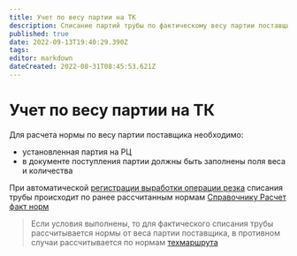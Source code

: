 ```yaml
---
title: Учет по весу партии на ТК
description: Списание партий трубы по фактическому весу партии поставщика
published: true
date: 2022-09-13T19:40:29.390Z
tags: 
editor: markdown
dateCreated: 2022-08-31T08:45:53.621Z
---
```


# Учет по весу партии на ТК

Для расчета нормы по весу партии поставщика необходимо:

* установленная партия на РЦ
* в документе поступления партии должны быть заполнены поля веса и количества

При автоматической [регистрации выработки операции резка](../../../../web-prilozheniya/prilozhenie-mes/uchet-po-peredelam/registraciya-mekhobrabotki/registraciya-rezki-trub.md) списания трубы происходит по ранее рассчитанным нормам [Справочнику Расчет факт норм](spravochnik-raschet-fakt-norm.md)

>Если условия выполнены, то для фактического списания трубы рассчитывается нормы от веса партии поставщика, в противном случаи рассчитывается по нормам [техмаршрута](../../../../pdm/pdm-tpp/tekhnologicheskaya-podgotovka-proizvodstva/sozdanie-tekhprocessa/)

